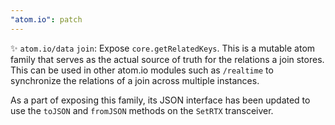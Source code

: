 ```yaml
---
"atom.io": patch
---
```


✨ `atom.io/data` `join`: Expose `core.getRelatedKeys`. This is a mutable atom family that serves as the actual source of truth for the relations a join stores. This can be used in other atom.io modules such as `/realtime` to synchronize the relations of a join across multiple instances.

As a part of exposing this family, its JSON interface has been updated to use the `toJSON` and `fromJSON` methods on the `SetRTX` transceiver.
